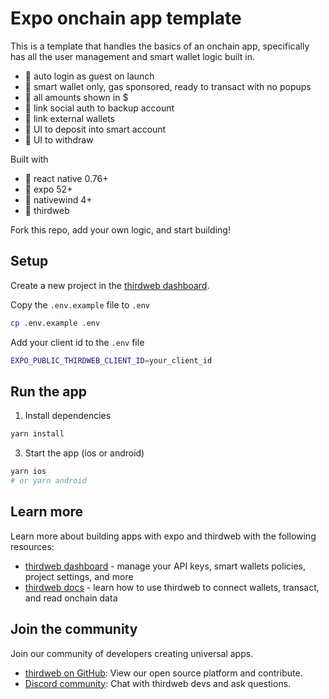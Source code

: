 # Expo onchain app template

This is a template that handles the basics of an onchain app, specifically has all the user management and smart wallet logic built in.

- 🔹 auto login as guest on launch
- 🔹 smart wallet only, gas sponsored, ready to transact with no popups
- 🔹 all amounts shown in $
- 🔹 link social auth to backup account
- 🔹 link external wallets
- 🔹 UI to deposit into smart account
- 🔹 UI to withdraw

Built with

- 🔸 react native 0.76+
- 🔸 expo 52+
- 🔸 nativewind 4+
- 🔸 thirdweb

Fork this repo, add your own logic, and start building!

## Setup

Create a new project in the [thirdweb dashboard](https://thirdweb.com/team).

Copy the `.env.example` file to `.env`

```bash
cp .env.example .env
```

Add your client id to the `.env` file

```bash
EXPO_PUBLIC_THIRDWEB_CLIENT_ID=your_client_id
```

## Run the app

1. Install dependencies

```bash
yarn install
```

3. Start the app (ios or android)

```bash
yarn ios
# or yarn android
```

## Learn more

Learn more about building apps with expo and thirdweb with the following resources:

- [thirdweb dashboard](https://thirdweb.com/team) - manage your API keys, smart wallets policies, project settings, and more
- [thirdweb docs](https://portal.thirdweb.com/) - learn how to use thirdweb to connect wallets, transact, and read onchain data

## Join the community

Join our community of developers creating universal apps.

- [thirdweb on GitHub](https://github.com/thirdweb-dev/js): View our open source platform and contribute.
- [Discord community](https://discord.gg/thirdweb): Chat with thirdweb devs and ask questions.
